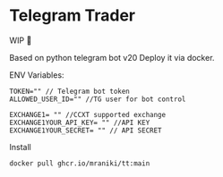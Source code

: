 # Telegram Trader
WIP 🚧

Based on python telegram bot v20
Deploy it via docker. 

ENV Variables:

    TOKEN="" // Telegram bot token
    ALLOWED_USER_ID="" //TG user for bot control
    
    EXCHANGE1= "" //CCXT supported exchange
    EXCHANGE1YOUR_API_KEY= "" //API KEY
    EXCHANGE1YOUR_SECRET= "" // API SECRET

Install

    docker pull ghcr.io/mraniki/tt:main
